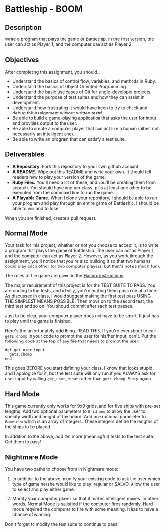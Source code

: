 # Battleship - BOOM

## Description

Write a program that plays the game of Battleship.  In the first version, the user can act as Player 1, and the computer can act as Player 2.

## Objectives

After completing this assignment, you should...

* Understand the basics of control flow, variables, and methods in Ruby.
* Understand the basics of Object Oriented Programming.
* Understand the basic use cases of Git for single-developer projects.
* Understand the purpose of test suites and how they can assist in development.
* Understand how frustrating it would have been to try to check and debug this assignment without written tests!
* Be able to build a game-playing application that asks the user for input and provides output to the user.
* Be able to create a computer player that can act like a human (albeit not necessarily an intelligent one).
* Be able to write an program that can satisfy a test suite.

## Deliverables

* **A Repository.** Fork this repository to your own github account.
* **A README.** Wipe out this README and write your own.  It should tell readers how to play your version of the game.
* **Ruby Files.** You'll need a lot of these, and you'll be creating them from scratch.  You should have one per class, plus at least one other to be executed from the command line to run the game.
* **A Playable Game.** When I clone your repository, I should be able to run your program and play through an entire game of Battleship.  I should be able to win and to lose.

When you are finished, create a pull request.


## Normal Mode

Your task for this project, whether or not you choose to accept it, is to write a program that plays the game of Battleship.  The user can act as Player 1, and the computer can act as Player 2.  However, as you work through the assignment, you'll notice that you're also building it so that two humans could play each other (or two computer players, but that's not as much fun).

The rules of the game are given in the [Hasbro instructions](http://www.hasbro.com/common/instruct/battleship.pdf).

The major requirement of this project is for the TEST SUITE TO PASS.  You are coding to the tests, and ideally, you're making them pass one at a time.  As discussed in class, I would suggest making the first test pass USING THE SIMPLEST MEANS POSSIBLE.  Then move on to the second test, the third test and so on.  You should commit after each test passes.

Just to be clear, your computer player does not have to be smart.  It just has to play until the game is finished.

Here's the unfortunately odd thing.  READ THIS.  If you're ever about to call `gets.chomp` in your code to prompt the user for his/her input, don't.  Put the following code at the top of any file that needs to prompt the user:

```
def get_user_input
  gets.chomp
end
```

This goes BEFORE you start defining your class.  I know that looks stupid, and I apologize for it, but the test suite will only run if you ALWAYS ask for user input by calling `get_user_input` rather than `gets.chomp`.  Sorry again.

## Hard Mode

This game currently only works for 9x9 grids, and for five ships with pre-set lengths.  Add two optional parameters to `Grid.new` to allow the user to specify width and height of the board.  Add one optional parameter to `Game.new` which is an array of integers.  These integers define the lengths of the ships to be placed.

In addition to the above, add ten more (meaningful) tests to the test suite.  Get them to pass!

## Nightmare Mode

You have two paths to choose from in Nightmare mode:

1. In addition to the above, modify your existing code to ask the user which type of game he/she would like to play: regular or SALVO.  Allow the user to select and play either game.

2. Modify your computer player so that it makes intelligent moves.  In other words, Normal Mode is satisfied if the computer fires randomly.  Hard mode required the computer to fire with some meaning.  It has to have a chance of winning.

Don't forget to modify the test suite to continue to pass!
